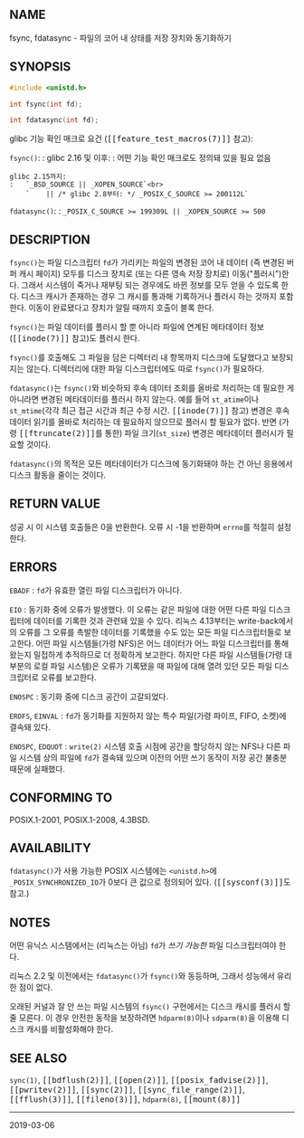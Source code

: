 ## NAME

fsync, fdatasync - 파일의 코어 내 상태를 저장 장치와 동기화하기

## SYNOPSIS

```c
#include <unistd.h>

int fsync(int fd);

int fdatasync(int fd);
```

glibc 기능 확인 매크로 요건 (<tt>[[feature_test_macros(7)]]</tt> 참고):

`fsync()`:
:   glibc 2.16 및 이후:
    :   어떤 기능 확인 매크로도 정의돼 있을 필요 없음

    glibc 2.15까지:
    :   `_BSD_SOURCE || _XOPEN_SOURCE`<br>
        `    || /* glibc 2.8부터: */ _POSIX_C_SOURCE >= 200112L`

`fdatasync()`:
:   `_POSIX_C_SOURCE >= 199309L || _XOPEN_SOURCE >= 500`

## DESCRIPTION

`fsync()`는 파일 디스크립터 `fd`가 가리키는 파일의 변경된 코어 내 데이터 (즉 변경된 버퍼 캐시 페이지) 모두를 디스크 장치로 (또는 다른 영속 저장 장치로) 이동("플러시")한다. 그래서 시스템이 죽거나 재부팅 되는 경우에도 바뀐 정보를 모두 얻을 수 있도록 한다. 디스크 캐시가 존재하는 경우 그 캐시를 통과해 기록하거나 플러시 하는 것까지 포함한다. 이동이 완료됐다고 장치가 알릴 때까지 호출이 블록 한다.

`fsync()`는 파일 데이터를 플러시 할 뿐 아니라 파일에 연계된 메타데이터 정보(<tt>[[inode(7)]]</tt> 참고)도 플러시 한다.

`fsync()`를 호출해도 그 파일을 담은 디렉터리 내 항목까지 디스크에 도달했다고 보장되지는 않는다. 디렉터리에 대한 파일 디스크립터에도 따로 `fsync()`가 필요하다.

`fdatasync()`는 `fsync()`와 비슷하되 후속 데이터 조회를 올바로 처리하는 데 필요한 게 아니라면 변경된 메타데이터를 플러시 하지 않는다. 예를 들어 `st_atime`이나 `st_mtime`(각각 최근 접근 시간과 최근 수정 시간. <tt>[[inode(7)]]</tt> 참고) 변경은 후속 데이터 읽기를 올바로 처리하는 데 필요하지 않으므로 플러시 할 필요가 없다. 반면 (가령 <tt>[[ftruncate(2)]]</tt>를 통한) 파일 크기(`st_size`) 변경은 메타데이터 플러시가 필요할 것이다.

`fdatasync()`의 목적은 모든 메타데이터가 디스크에 동기화돼야 하는 건 아닌 응용에서 디스크 활동을 줄이는 것이다.

## RETURN VALUE

성공 시 이 시스템 호출들은 0을 반환한다. 오류 시 -1을 반환하며 `errno`를 적절히 설정한다.

## ERRORS

`EBADF`
:   `fd`가 유효한 열린 파일 디스크립터가 아니다.

`EIO`
:   동기화 중에 오류가 발생했다. 이 오류는 같은 파일에 대한 어떤 다른 파일 디스크립터에 데이터를 기록한 것과 관련돼 있을 수 있다. 리눅스 4.13부터는 write-back에서의 오류를 그 오류를 촉발한 데이터를 기록했을 수도 있는 모든 파일 디스크립터들로 보고한다. 어떤 파일 시스템들(가령 NFS)은 어느 데이터가 어느 파일 디스크립터를 통해 왔는지 밀접하게 추적하므로 더 정확하게 보고한다. 하지만 다른 파일 시스템들(가령 대부분의 로컬 파일 시스템)은 오류가 기록됐을 때 파일에 대해 열려 있던 모든 파일 디스크립터로 오류를 보고한다.

`ENOSPC`
:   동기화 중에 디스크 공간이 고갈되었다.

`EROFS`, `EINVAL`
:   `fd`가 동기화를 지원하지 않는 특수 파일(가령 파이프, FIFO, 소켓)에 결속돼 있다.

`ENOSPC`, `EDQUOT`
:   `write(2)` 시스템 호출 시점에 공간을 할당하지 않는 NFS나 다른 파일 시스템 상의 파일에 `fd`가 결속돼 있으며 이전의 어떤 쓰기 동작이 저장 공간 불충분 때문에 실패했다.

## CONFORMING TO

POSIX.1-2001, POSIX.1-2008, 4.3BSD.

## AVAILABILITY

`fdatasync()`가 사용 가능한 POSIX 시스템에는 `<unistd.h>`에 `_POSIX_SYNCHRONIZED_IO`가 0보다 큰 값으로 정의되어 있다. (<tt>[[sysconf(3)]]</tt>도 참고.)

## NOTES

어떤 유닉스 시스템에서는 (리눅스는 아님) `fd`가 *쓰기 가능한* 파일 디스크립터여야 한다.

리눅스 2.2 및 이전에서는 `fdatasync()`가 `fsync()`와 동등하며, 그래서 성능에서 유리한 점이 없다.

오래된 커널과 잘 안 쓰는 파일 시스템의 `fsync()` 구현에서는 디스크 캐시를 플러시 할 줄 모른다. 이 경우 안전한 동작을 보장하려면 `hdparm(8)`이나 `sdparm(8)`을 이용해 디스크 캐시를 비활성화해야 한다.

## SEE ALSO

`sync(1)`, <tt>[[bdflush(2)]]</tt>, <tt>[[open(2)]]</tt>, <tt>[[posix_fadvise(2)]]</tt>, <tt>[[pwritev(2)]]</tt>, <tt>[[sync(2)]]</tt>, <tt>[[sync_file_range(2)]]</tt>, <tt>[[fflush(3)]]</tt>, <tt>[[fileno(3)]]</tt>, `hdparm(8)`, <tt>[[mount(8)]]</tt>

----

2019-03-06
